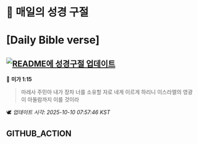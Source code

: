 # 🙏 매일의 성경 구절
# [Daily Bible verse]
## [![README에 성경구절 업데이트](https://github.com/DONGSUKA/first_test/actions/workflows/update-readme-bible.yml/badge.svg)](https://github.com/DONGSUKA/first_test/actions/workflows/update-readme-bible.yml)
<!-- START_BIBLE_VERSE -->
📖 **미가 1:15**
> 마레사 주민아 내가 장차 너를 소유할 자로 네게 이르게 하리니 이스라엘의 영광이 아둘람까지 이를 것이라

🕊️ _업데이트 시각: 2025-10-10 07:57:46 KST_
  <!-- END_BIBLE_VERSE -->
## GITHUB_ACTION
